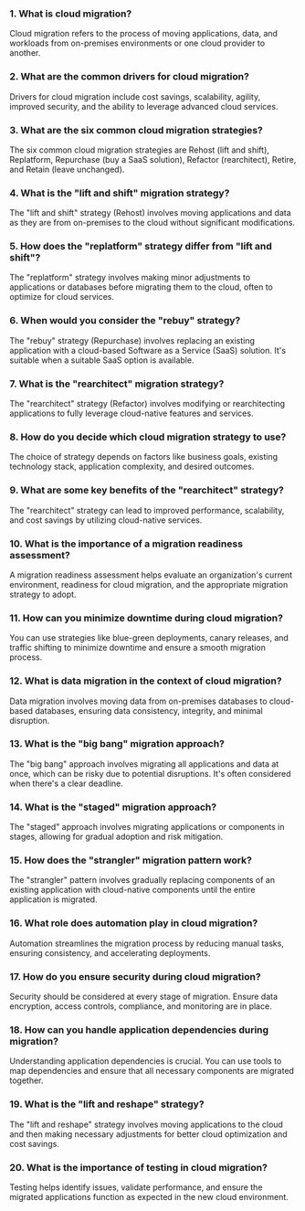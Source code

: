 
### 1. What is cloud migration?
Cloud migration refers to the process of moving applications, data, and workloads from on-premises environments or one cloud provider to another.

### 2. What are the common drivers for cloud migration?
Drivers for cloud migration include cost savings, scalability, agility, improved security, and the ability to leverage advanced cloud services.

### 3. What are the six common cloud migration strategies?
The six common cloud migration strategies are Rehost (lift and shift), Replatform, Repurchase (buy a SaaS solution), Refactor (rearchitect), Retire, and Retain (leave unchanged).

### 4. What is the "lift and shift" migration strategy?
The "lift and shift" strategy (Rehost) involves moving applications and data as they are from on-premises to the cloud without significant modifications.

### 5. How does the "replatform" strategy differ from "lift and shift"?
The "replatform" strategy involves making minor adjustments to applications or databases before migrating them to the cloud, often to optimize for cloud services.

### 6. When would you consider the "rebuy" strategy?
The "rebuy" strategy (Repurchase) involves replacing an existing application with a cloud-based Software as a Service (SaaS) solution. It's suitable when a suitable SaaS option is available.

### 7. What is the "rearchitect" migration strategy?
The "rearchitect" strategy (Refactor) involves modifying or rearchitecting applications to fully leverage cloud-native features and services.

### 8. How do you decide which cloud migration strategy to use?
The choice of strategy depends on factors like business goals, existing technology stack, application complexity, and desired outcomes.

### 9. What are some key benefits of the "rearchitect" strategy?
The "rearchitect" strategy can lead to improved performance, scalability, and cost savings by utilizing cloud-native services.

### 10. What is the importance of a migration readiness assessment?
A migration readiness assessment helps evaluate an organization's current environment, readiness for cloud migration, and the appropriate migration strategy to adopt.

### 11. How can you minimize downtime during cloud migration?
You can use strategies like blue-green deployments, canary releases, and traffic shifting to minimize downtime and ensure a smooth migration process.

### 12. What is data migration in the context of cloud migration?
Data migration involves moving data from on-premises databases to cloud-based databases, ensuring data consistency, integrity, and minimal disruption.

### 13. What is the "big bang" migration approach?
The "big bang" approach involves migrating all applications and data at once, which can be risky due to potential disruptions. It's often considered when there's a clear deadline.

### 14. What is the "staged" migration approach?
The "staged" approach involves migrating applications or components in stages, allowing for gradual adoption and risk mitigation.

### 15. How does the "strangler" migration pattern work?
The "strangler" pattern involves gradually replacing components of an existing application with cloud-native components until the entire application is migrated.

### 16. What role does automation play in cloud migration?
Automation streamlines the migration process by reducing manual tasks, ensuring consistency, and accelerating deployments.

### 17. How do you ensure security during cloud migration?
Security should be considered at every stage of migration. Ensure data encryption, access controls, compliance, and monitoring are in place.

### 18. How can you handle application dependencies during migration?
Understanding application dependencies is crucial. You can use tools to map dependencies and ensure that all necessary components are migrated together.

### 19. What is the "lift and reshape" strategy?
The "lift and reshape" strategy involves moving applications to the cloud and then making necessary adjustments for better cloud optimization and cost savings.

### 20. What is the importance of testing in cloud migration?
Testing helps identify issues, validate performance, and ensure the migrated applications function as expected in the new cloud environment.

